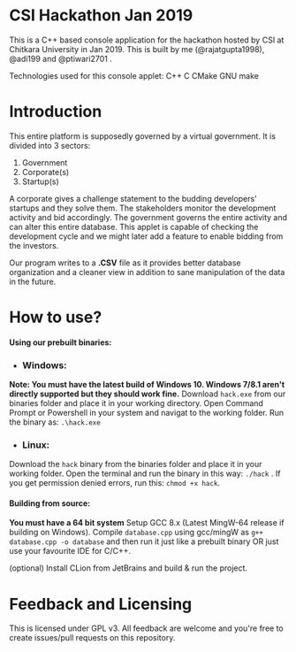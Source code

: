 # CSI Hackathon Jan 2019
This is a C++ based console application for the hackathon hosted by CSI at Chitkara University in Jan 2019. This is built by me (@rajatgupta1998), @adi199 and @ptiwari2701 .

Technologies used for this console applet:
C++ C CMake GNU make

# Introduction

This entire platform is supposedly governed by a virtual government. It is divided into 3 sectors:

1. Government
2. Corporate(s)
3. Startup(s)


A corporate gives a challenge statement to the budding developers' startups and they solve them. The stakeholders monitor the 
development activity and bid accordingly. The government governs the entire activity and can alter this entire database.
This applet is capable of checking the development cycle and we might later add a feature to enable bidding from the investors.

Our program writes to a **.CSV** file as it provides better database organization and a cleaner view in addition to sane manipulation of the data
in the future. 

# How to use? 
#### **Using our prebuilt binaries:**

- ### Windows:
**Note: You must have the latest build of Windows 10. Windows 7/8.1 aren't directly supported but they should work fine.**
Download ```hack.exe``` from our binaries folder and place it in your working  directory. 
Open Command Prompt or Powershell in your system and navigat to the working folder.
Run the binary as: ```.\hack.exe```

- ### Linux:
Download the `hack` binary from the binaries folder and place it in your working folder. Open the terminal and run the binary in this way: ```./hack``` . If you get permission denied errors, run this: ```chmod +x hack```.

#### Building from source:
**You must have a 64 bit system**
Setup GCC 8.x (Latest MingW-64 release if building on Windows).
Compile ```database.cpp``` using gcc/mingW as
```g++ database.cpp -o database``` and then run it just like a prebuilt binary OR just use your favourite IDE for C/C++.

(optional) Install CLion from JetBrains and build & run the project.

# Feedback and Licensing
This is licensed under GPL v3. All feedback are welcome and you're free to create issues/pull requests on this repository.
